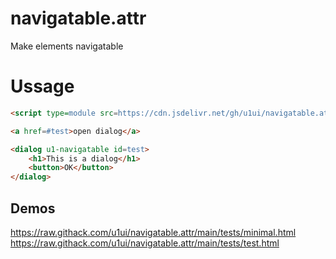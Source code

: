 # navigatable.attr
Make elements navigatable

# Ussage

```html
<script type=module src=https://cdn.jsdelivr.net/gh/u1ui/navigatable.attr@x.x.x/navigatable.min.js></script>

<a href=#test>open dialog</a>

<dialog u1-navigatable id=test>
    <h1>This is a dialog</h1>
    <button>OK</button>
</dialog>
```

## Demos
https://raw.githack.com/u1ui/navigatable.attr/main/tests/minimal.html  
https://raw.githack.com/u1ui/navigatable.attr/main/tests/test.html  

